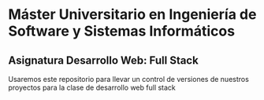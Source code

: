 # Máster Universitario en Ingeniería de Software y Sistemas Informáticos
## Asignatura Desarrollo Web: Full Stack

Usaremos este repositorio para llevar un control de versiones de nuestros proyectos para la clase de desarrollo web full stack
